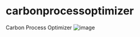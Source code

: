 # carbonprocessoptimizer
Carbon Process Optimizer 
![image](https://user-images.githubusercontent.com/13265906/194779426-7dce1d00-15ce-4276-ab1b-695ffb195563.png)
